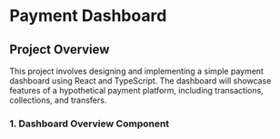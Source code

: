 # Payment Dashboard

## Project Overview

This project involves designing and implementing a simple payment dashboard using React and TypeScript. The dashboard will showcase features of a hypothetical payment platform, including transactions, collections, and transfers.

### 1. Dashboard Overview Component
